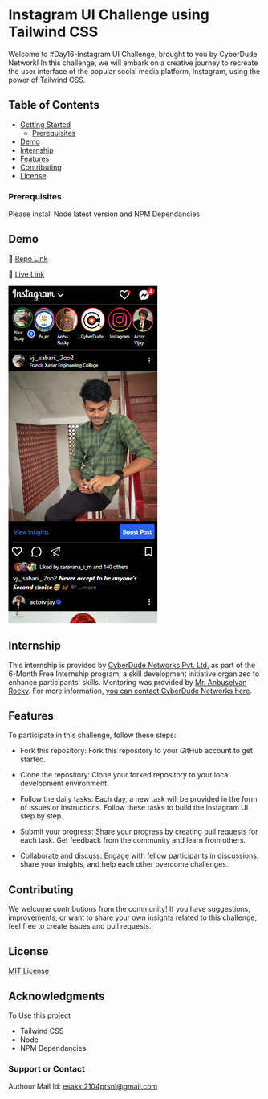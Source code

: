 # Instagram UI Challenge using Tailwind CSS

Welcome to #Day16-Instagram UI Challenge, brought to you by CyberDude Network! In this challenge, we will embark on a creative journey to recreate the user interface of the popular social media platform, Instagram, using the power of Tailwind CSS.

## Table of Contents
- [Getting Started](#getting-started)
  - [Prerequisites](#prerequisites)
- [Demo](#demo)
- [Internship](#internship)
- [Features](#features)
- [Contributing](#contributing)
- [License](#license)

### Prerequisites

Please install Node latest version and NPM Dependancies

## Demo
 🔗 [Repo Link](#https://github.com/esakki2104prsnl/insta-ui-using-tailwindcss) 

 🔗 [Live Link](#https://esakki2104prsnl.github.io/insta-ui-using-tailwindcss/) 

![Image Alt Text](./assets/img/instagram-output.png)

## Internship
This internship is provided by [CyberDude Networks Pvt. Ltd.](https://youtube.com/cyberdudenetworks) as part of the 6-Month Free Internship program, a skill development initiative organized to enhance participants' skills. Mentoring was provided by [Mr. Anbuselvan Rocky](https://instagram.com/anbuselvanrocky). For more information, [you can contact CyberDude Networks here](https://cyberdudenetworks.com).


## Features
To participate in this challenge, follow these steps:

- Fork this repository: Fork this repository to your GitHub account to get started.

- Clone the repository: Clone your forked repository to your local development environment.

- Follow the daily tasks: Each day, a new task will be provided in the form of issues or instructions. Follow these tasks to build the Instagram UI step by step.

- Submit your progress: Share your progress by creating pull requests for each task. Get feedback from the community and learn from others.

- Collaborate and discuss: Engage with fellow participants in discussions, share your insights, and help each other overcome challenges.

## Contributing
We welcome contributions from the community! If you have suggestions, improvements, or want to share your own insights related to this challenge, feel free to create issues and pull requests.

## License

[MIT License](./MIT%20License.md)

## Acknowledgments

To Use this project
- Tailwind CSS 
- Node 
- NPM Dependancies 

### Support or Contact
Authour Mail Id: esakki2104prsnl@gmail.com

